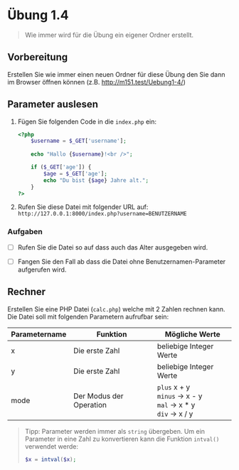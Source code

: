 # Übung 1.4 #

> Wie immer wird für die Übung ein eigener Ordner erstellt.

## Vorbereitung ##

Erstellen Sie wie immer einen neuen Ordner für diese Übung den Sie
dann im Browser öffnen können (z.B. http://m151.test/Uebung1-4/)

## Parameter auslesen ##

1. Fügen Sie folgenden Code in die `index.php` ein:

    ```php
    <?php
        $username = $_GET['username'];
        
        echo "Hallo {$username}!<br />";
    
        if ($_GET['age']) {
            $age = $_GET['age'];
            echo "Du bist {$age} Jahre alt.";
        }
    ?>
    ```

1. Rufen Sie diese Datei mit folgender URL auf: `http://127.0.0.1:8000/index.php?username=BENUTZERNAME`

### Aufgaben ###

- [ ] Rufen Sie die Datei so auf dass auch das Alter ausgegeben wird.
- [ ] Fangen Sie den Fall ab dass die Datei ohne Benutzernamen-Parameter aufgerufen wird.


## Rechner ##

Erstellen Sie eine PHP Datei (`calc.php`) welche mit 2 Zahlen rechnen kann. Die Datei soll mit folgenden Parametern aufrufbar sein:

| Parametername | Funktion | Mögliche Werte |
| --- | --- | --- |
| x | Die erste Zahl | beliebige Integer Werte |
| y | Die erste Zahl | beliebige Integer Werte |
| mode | Der Modus der Operation | `plus` x + y <br /> `minus` -> x - y <br /> `mal` -> x * y <br /> `div` -> x / y |

> Tipp: Parameter werden immer als `string` übergeben. Um ein Parameter in eine Zahl zu konvertieren
> kann die Funktion `intval()` verwendet werde:
> ```php
> $x = intval($x);
> ```